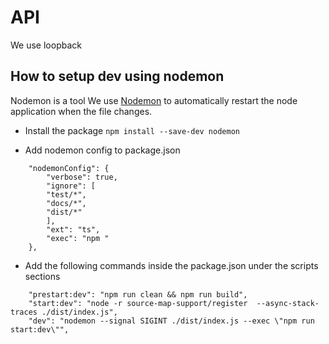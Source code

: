 # API

We use loopback

## How to setup dev using nodemon

Nodemon is a tool We use [Nodemon](https://www.npmjs.com/package/nodemon) to automatically restart the node application when the file changes.

- Install the package `npm install --save-dev nodemon`

- Add nodemon config to package.json

```
    "nodemonConfig": {
        "verbose": true,
        "ignore": [
        "test/*",
        "docs/*",
        "dist/*"
        ],
        "ext": "ts",
        "exec": "npm "
    },
```

- Add the following commands inside the package.json under the scripts sections

```
    "prestart:dev": "npm run clean && npm run build",
    "start:dev": "node -r source-map-support/register  --async-stack-traces ./dist/index.js",
    "dev": "nodemon --signal SIGINT ./dist/index.js --exec \"npm run start:dev\"",
```
